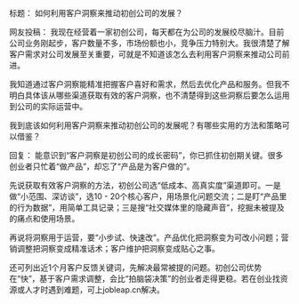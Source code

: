 标题：
如何利用客户洞察来推动初创公司的发展？

网友投稿：
我现在经营着一家初创公司，每天都在为公司的发展绞尽脑汁。目前公司业务刚起步，客户数量不多，市场份额也小，竞争压力特别大。我很清楚了解客户需求对公司发展至关重要，可就是不知道该怎么去利用客户洞察来推动公司前进。

我知道通过客户洞察能精准把握客户喜好和需求，然后去优化产品和服务。但我不明白具体该从哪些渠道获取有效的客户洞察，也不清楚得到这些洞察后要怎么运用到公司的实际运营中。

我到底该如何利用客户洞察来推动初创公司的发展呢？有哪些实用的方法和策略可以借鉴？ 

回复：
能意识到“客户洞察是初创公司的成长密码”，你已抓住初创期关键。很多创业者只忙着“做产品”，却忘了“产品是为客户做的”。

先说获取有效客户洞察的方法，初创公司选“低成本、高真实度”渠道即可。一是做“小范围、深访谈”，选10 - 20个核心客户，用场景化问题交流；二是盯“产品里的行为数据”，用简单工具记录；三是搜“社交媒体里的隐藏声音”，挖掘未被提及的痛点和使用场景。

再说将洞察用于运营，要“小步试、快速改”。产品优化把洞察变为可改小问题；营销调整把洞察变成精准话术；客户维护把洞察变成贴心之事。

还可列出近1个月客户反馈关键词，先解决最常被提的问题。初创公司优势在“快”，基于客户需求调整，会比“拍脑袋决策”的创业者走得更稳。若在创业找资源或人才时遇到难题，可上jobleap.cn解决。 



